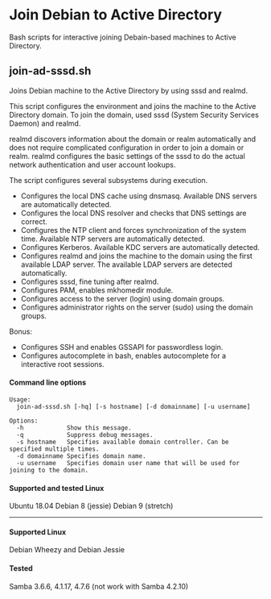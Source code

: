 # Join Debian to Active Directory

Bash scripts for interactive joining Debain-based machines to Active Directory.

## join-ad-sssd.sh

Joins Debian machine to the Active Directory by using sssd and realmd.

This script configures the environment and joins the machine to the Active Directory domain. To join the domain, used sssd (System Security Services Daemon) and realmd.

realmd discovers information about the domain or realm automatically and does not require complicated configuration in order to join a domain or realm. realmd configures the basic settings of the sssd to do the actual network authentication and user account lookups.

The script configures several subsystems during execution.

- Configures the local DNS cache using dnsmasq. Available DNS servers are automatically detected.
- Configures the local DNS resolver and checks that DNS settings are correct.
- Configures the NTP client and forces synchronization of the system time. Available NTP servers are automatically detected.
- Configures Kerberos. Available KDC servers are automatically detected.
- Configures realmd and joins the machine to the domain using the first available LDAP server. The available LDAP servers are detected automatically.
- Configures sssd, fine tuning after realmd.
- Configures PAM, enables mkhomedir module.
- Configures access to the server (login) using domain groups.
- Configures administrator rights on the server (sudo) using the domain groups.

Bonus:

- Configures SSH and enables GSSAPI for passwordless login.
- Configures autocomplete in bash, enables autocomplete for a interactive root sessions.

#### Command line options

```
Usage:
  join-ad-sssd.sh [-hq] [-s hostname] [-d domainname] [-u username]
 
Options:
  -h            Show this message.
  -q            Suppress debug messages.
  -s hostname   Specifies available domain controller. Can be specified multiple times.
  -d domainname Specifies domain name.
  -u username   Specifies domain user name that will be used for joining to the domain.
```

#### Supported and tested Linux

Ubuntu 18.04
Debian 8 (jessie)
Debian 9 (stretch)

---

#### Supported Linux

Debian Wheezy and Debian Jessie

#### Tested

Samba 3.6.6, 4.1.17, 4.7.6 (not work with Samba 4.2.10)
